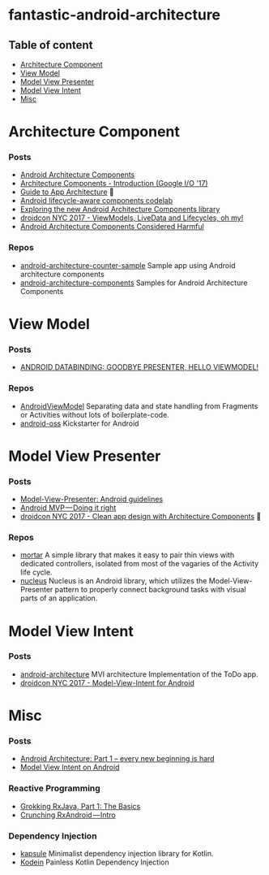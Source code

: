 # fantastic-android-architecture

## Table of content

- [Architecture Component](#architecture-component)
- [View Model](#view-model)
- [Model View Presenter](#model-view-presenter)
- [Model View Intent](#model-view-intent)
- [Misc](#misc)

# Architecture Component

### Posts

- [Android Architecture Components](https://developer.android.com/topic/libraries/architecture/index.html)
- [Architecture Components - Introduction (Google I/O '17)](https://www.youtube.com/watch?v=FrteWKKVyzI)
- [Guide to App Architecture](https://developer.android.com/topic/libraries/architecture/guide.html) 🚀
- [Android lifecycle-aware components codelab](https://codelabs.developers.google.com/codelabs/android-lifecycles)
- [Exploring the new Android Architecture Components library](https://medium.com/exploring-android/exploring-the-new-android-architecture-components-c33b15d89c23)
- [droidcon NYC 2017 - ViewModels, LiveData and Lifecycles, oh my!](https://www.youtube.com/watch?v=SlZVYkhoSq8)
- [Android Architecture Components Considered Harmful](https://academy.realm.io/posts/android-architecture-components-considered-harmful-mobilization/)

### Repos

- [android-architecture-counter-sample](https://github.com/dlew/android-architecture-counter-sample) Sample app using Android architecture components
- [android-architecture-components](https://github.com/googlesamples/android-architecture-components) Samples for Android Architecture Components

# View Model

### Posts

- [ANDROID DATABINDING: GOODBYE PRESENTER, HELLO VIEWMODEL!](http://tech.vg.no/2015/07/17/android-databinding-goodbye-presenter-hello-viewmodel/)

### Repos

- [AndroidViewModel](https://github.com/inloop/AndroidViewModel) Separating data and state handling from Fragments or Activities without lots of boilerplate-code.
- [android-oss](https://github.com/kickstarter/android-oss) Kickstarter for Android

# Model View Presenter

### Posts

- [Model-View-Presenter: Android guidelines](https://medium.com/@cervonefrancesco/model-view-presenter-android-guidelines-94970b430ddf)
- [Android MVP — Doing it right](https://android.jlelse.eu/android-mvp-doing-it-right-dac9d5d72079)
- [droidcon NYC 2017 - Clean app design with Architecture Components](https://www.youtube.com/watch?v=i1-7S-RxfvQ) :rocket:

### Repos

- [mortar](https://github.com/square/mortar) A simple library that makes it easy to pair thin views with dedicated controllers, isolated from most of the vagaries of the Activity life cycle.
- [nucleus](https://github.com/konmik/nucleus) Nucleus is an Android library, which utilizes the Model-View-Presenter pattern to properly connect background tasks with visual parts of an application.

# Model View Intent

### Posts

- [android-architecture](https://github.com/oldergod/android-architecture) MVI architecture Implementation of the ToDo app.
- [droidcon NYC 2017 - Model-View-Intent for Android](https://www.youtube.com/watch?v=PXBXcHQeDLE)

# Misc

### Posts

- [Android Architecture: Part 1 – every new beginning is hard](http://five.agency/android-architecture-part-1-every-new-beginning-is-hard/)
- [Model View Intent on Android](http://hannesdorfmann.com/android/model-view-intent)

### Reactive Programming

- [Grokking RxJava, Part 1: The Basics](http://blog.danlew.net/2014/09/15/grokking-rxjava-part-1/)
- [Crunching RxAndroid — Intro](https://medium.com/crunching-rxandroid/crunching-rxandroid-intro-c27eb6f009ea)


### Dependency Injection

- [kapsule](https://github.com/traversals/kapsule) Minimalist dependency injection library for Kotlin.
- [Kodein](https://github.com/SalomonBrys/Kodein) Painless Kotlin Dependency Injection 

